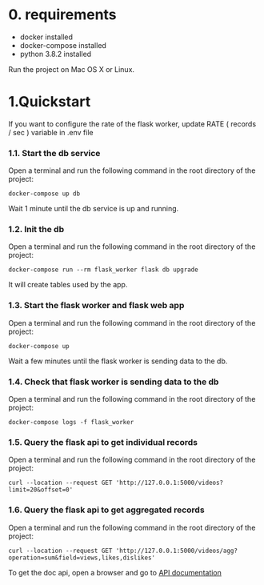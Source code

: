 # 0. requirements

- docker installed
- docker-compose installed
- python 3.8.2 installed

Run the project on Mac OS X or Linux.

# 1.Quickstart

If you want to configure the rate of the flask worker, update RATE ( records / sec ) variable in .env file  

### 1.1. Start the db service

Open a terminal and run the following command in the root directory of the project:
```
docker-compose up db
```

Wait 1 minute until the db service is up and running. 

### 1.2. Init the db

Open a terminal and run the following command in the root directory of the project:
```
docker-compose run --rm flask_worker flask db upgrade
 ```

It will create tables used by the app.

### 1.3. Start the flask worker and flask web app
Open a terminal and run the following command in the root directory of the project:
```
docker-compose up 
```
Wait a few minutes until the flask worker is sending data to the db.

### 1.4. Check that flask worker is sending data to the db

Open a terminal and run the following command in the root directory of the project:
```
docker-compose logs -f flask_worker
```

### 1.5. Query the flask api to get individual records

Open a terminal and run the following command in the root directory of the project:
```
curl --location --request GET 'http://127.0.0.1:5000/videos?limit=20&offset=0'
```

### 1.6. Query the flask api to get aggregated records
Open a terminal and run the following command in the root directory of the project:
```
curl --location --request GET 'http://127.0.0.1:5000/videos/agg?operation=sum&field=views,likes,dislikes'
```

To get the doc api, open a browser and go to [API documentation](https://documenter.getpostman.com/view/26721070/2s93RXqptg)

